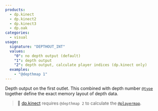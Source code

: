 ```yaml
---
products:
  - dp.kinect
  - dp.kinect2
  - dp.kinect3
  - dp.oak
categories:
  - visual
usage:
  signature: "DEPTHOUT_INT"
  values:
    "0": no depth output (default)
    "1": depth output
    "2": depth output, calculate player indices (dp.kinect only)
  examples:
    - "@depthmap 1"
---
```


Depth output on the first outlet. This combined with depth number [`@type`](type.md)
together define the exact memory layout of depth data.

> :memo: [dp.kinect](../../dp.kinect/) requires `@depthmap 2` to calculate the
> [`@playermap`](playermap.md).
